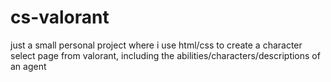 # cs-valorant

just a small personal project where i use html/css to create a character select page from valorant, including the abilities/characters/descriptions of an agent
